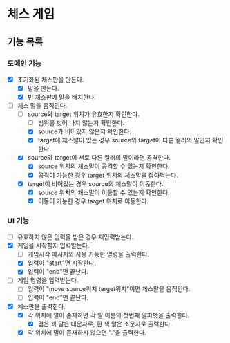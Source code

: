 # 체스 게임

## 기능 목록

### 도메인 기능

- [x] 초기화된 체스판을 만든다.
    - [x] 말을 만든다.
    - [x] 빈 체스판에 말을 배치한다.
- [ ] 체스 말을 움직인다.
    - [ ] source와 target 위치가 유효한지 확인한다.
        - [ ] 범위를 벗어 나지 않는지 확인한다.
        - [x] source가 비어있지 않은지 확인한다.
        - [x] target에 체스말이 있는 경우 source와 target이 다른 컬러의 말인지 확인한다.
    - [x] source와 target이 서로 다른 컬러의 말이라면 공격한다.
        - [x] source 위치의 체스말이 공격할 수 있는지 확인한다.
        - [x] 공격이 가능한 경우 target 위치의 체스말을 잡아먹는다.
    - [x] target이 비어있는 경우 source의 체스말이 이동한다.
        - [x] source 위치의 체스말이 이동할 수 있는지 확인한다.
        - [x] 이동이 가능한 경우 target 위치로 이동한다.

### UI 기능

- [ ] 유효하지 않은 입력을 받은 경우 재입력받는다.
- [x] 게임을 시작할지 입력받는다.
    - [ ] 게임시작 메시지와 사용 가능한 명령을 출력한다.
    - [x] 입력이 "start"면 시작한다.
    - [x] 입력이 "end"면 끝난다.
- [ ] 게임 명령을 입력받는다.
    - [ ] 입력이 "move source위치 target위치"이면 체스말을 움직인다.
    - [ ] 입력이 "end"면 끝난다.
- [x] 체스판을 출력한다.
    - [x] 각 위치에 말이 존재하면 각 말 이름의 첫번째 알파벳을 출력한다.
        - [x] 검은 색 말은 대문자로, 흰 색 말은 소문자로 출력한다.
    - [x] 각 위치에 말이 존재하지 않으면 "."을 출력한다.
